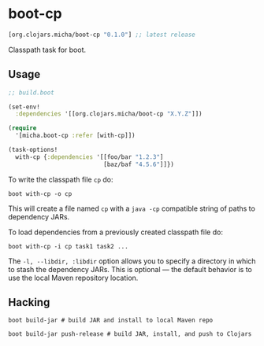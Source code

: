 # boot-cp

[](dependency)
```clojure
[org.clojars.micha/boot-cp "0.1.0"] ;; latest release
```
[](/dependency)

Classpath task for boot.

## Usage

```clojure
;; build.boot

(set-env!
  :dependencies '[[org.clojars.micha/boot-cp "X.Y.Z"]])

(require
  '[micha.boot-cp :refer [with-cp]])

(task-options!
  with-cp {:dependencies '[[foo/bar "1.2.3"]
                           [baz/baf "4.5.6"]]})
```

To write the classpath file `cp` do:

```
boot with-cp -o cp
```

This will create a file named `cp` with a `java -cp` compatible string of paths
to dependency JARs.

To load dependencies from a previously created classpath file do:

```
boot with-cp -i cp task1 task2 ...
```

The `-l, --libdir, :libdir` option allows you to specify a directory in which
to stash the dependency JARs. This is optional &mdash; the default behavior is
to use the local Maven repository location.

## Hacking

```shell
boot build-jar # build JAR and install to local Maven repo
```
```shell
boot build-jar push-release # build JAR, install, and push to Clojars
```

